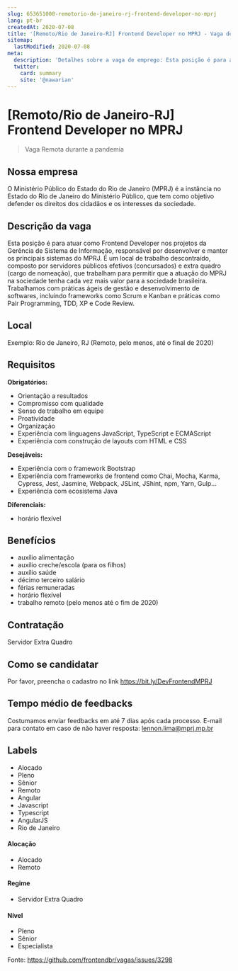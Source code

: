 ```yaml
---
slug: 653651000-remotorio-de-janeiro-rj-frontend-developer-no-mprj
lang: pt-br
createdAt: 2020-07-08
title: '[Remoto/Rio de Janeiro-RJ] Frontend Developer no MPRJ - Vaga de Emprego'
sitemap:
  lastModified: 2020-07-08
meta:
  description: 'Detalhes sobre a vaga de emprego: Esta posição é para atuar como Frontend Developer nos projetos da Gerência de Sistema de Informação, responsável por desenvolver e manter os principais sistemas do MPRJ. É um local de trabalho descontraído, composto por servidores públicos efetivos (concursados) e extra quadro (cargo de nomeação), que trabalham para permitir que a atuação do MPRJ na sociedade tenha cada vez mais valor para a sociedade brasileira. Trabalhamos com práticas ágeis de gestão e desenvolvimento de softwares, incluindo frameworks como Scrum e Kanban e práticas como Pair Programming, TDD, XP e Code Review.'
  twitter:
    card: summary
    site: '@nawarian'
---
```


# [Remoto/Rio de Janeiro-RJ] Frontend Developer no MPRJ

<!-- 
==================================================
POR FAVOR, SÓ POSTE SE A VAGA FOR PARA FRONT-END!

Não faça distinção de gênero no título da vaga.

Use: "Front-End Developer" ao invés de 
"Desenvolvedor Front-End" \o/

Exemplo: `[São Paulo] Front-End Developer na NOME DA EMPRESA`
==================================================
-->

<!--
==================================================
Caso a vaga for remoto durante a pandemia deixar a linha abaixo
==================================================
-->
> Vaga Remota durante a pandemia

## Nossa empresa

O Ministério Público do Estado do Rio de Janeiro (MPRJ) é a instância no Estado do Rio de Janeiro do Ministério Público, que tem como objetivo defender os direitos dos cidadãos e os interesses da sociedade.

## Descrição da vaga

Esta posição é para atuar como Frontend Developer nos projetos da Gerência de Sistema de Informação, responsável por desenvolver e manter os principais sistemas do MPRJ.
É um local de trabalho descontraído, composto por servidores públicos efetivos (concursados) e extra quadro (cargo de nomeação), que trabalham para permitir que a atuação do MPRJ na sociedade tenha cada vez mais valor para a sociedade brasileira.
Trabalhamos com práticas ágeis de gestão e desenvolvimento de softwares, incluindo frameworks como Scrum e Kanban e práticas como Pair Programming, TDD, XP e Code Review.

## Local

Exemplo: Rio de Janeiro, RJ (Remoto, pelo menos, até o final de 2020)

## Requisitos

**Obrigatórios:**
- Orientação a resultados
- Compromisso com qualidade
- Senso de trabalho em equipe
- Proatividade
- Organização
- Experiência com linguagens JavaScript, TypeScript e ECMAScript
- Experiência com construção de layouts com HTML e CSS 

**Desejáveis:**
- Experiência com o framework Bootstrap
- Experiência com frameworks de frontend como Chai, Mocha, Karma, Cypress, Jest, Jasmine, Webpack, JSLint, JShint, npm, Yarn, Gulp...
- Experiência com ecosistema Java

**Diferenciais:**
- horário flexível

## Benefícios

- auxílio alimentação
- auxílio creche/escola (para os filhos)
- auxílio saúde
- décimo terceiro salário
- férias remuneradas
- horário flexível
- trabalho remoto (pelo menos até o fim de 2020)

## Contratação

Servidor Extra Quadro

## Como se candidatar

Por favor, preencha o cadastro no link https://bit.ly/DevFrontendMPRJ

## Tempo médio de feedbacks

Costumamos enviar feedbacks em até 7 dias após cada processo.
E-mail para contato em caso de não haver resposta: lennon.lima@mprj.mp.br

## Labels
- Alocado
- Pleno
- Sênior
- Remoto
- Angular
- Javascript
- Typescript
- AngularJS
- Rio de Janeiro

#### Alocação
- Alocado
- Remoto

#### Regime
- Servidor Extra Quadro

#### Nível
- Pleno
- Sênior
- Especialista




Fonte: https://github.com/frontendbr/vagas/issues/3298